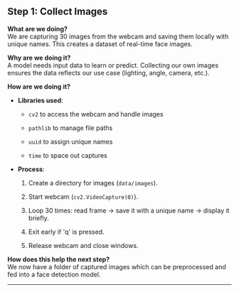 ## **Step 1: Collect Images**

**What are we doing?**  
We are capturing 30 images from the webcam and saving them locally with unique names. This creates a dataset of real-time face images.

**Why are we doing it?**  
A model needs input data to learn or predict. Collecting our own images ensures the data reflects our use case (lighting, angle, camera, etc.).

**How are we doing it?**

- **Libraries used**:
    
    - `cv2` to access the webcam and handle images
        
    - `pathlib` to manage file paths
        
    - `uuid` to assign unique names
        
    - `time` to space out captures
        
- **Process**:
    
    1. Create a directory for images (`data/images`).
        
    2. Start webcam (`cv2.VideoCapture(0)`).
        
    3. Loop 30 times: read frame → save it with a unique name → display it briefly.
        
    4. Exit early if 'q' is pressed.
        
    5. Release webcam and close windows.
        

**How does this help the next step?**  
We now have a folder of captured images which can be preprocessed and fed into a face detection model.

---

